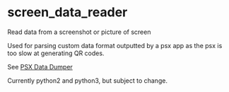 screen_data_reader
==================

Read data from a screenshot or picture of screen

Used for parsing custom data format outputted by a psx app as the psx is too slow at generating QR codes.

See [PSX Data Dumper](https://github.com/G4Vi/tonyhax/blob/video_data_dumper/loader/datadumper.c)

Currently python2 and python3, but subject to change.
